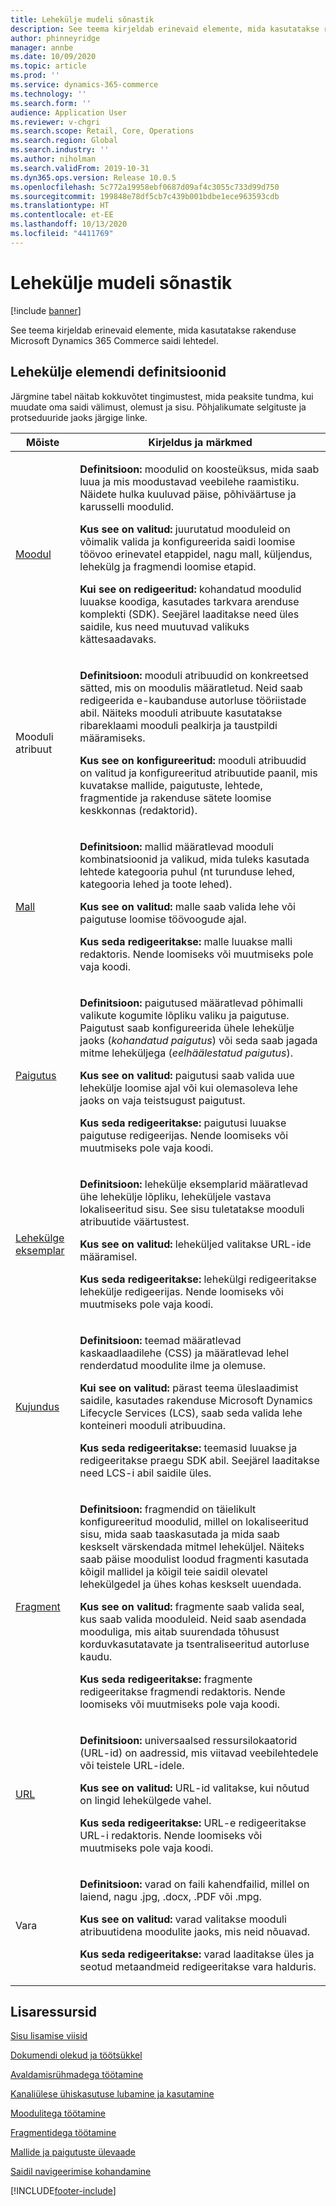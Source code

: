 ```yaml
---
title: Lehekülje mudeli sõnastik
description: See teema kirjeldab erinevaid elemente, mida kasutatakse rakenduse Microsoft Dynamics 365 Commerce saidi lehtedel.
author: phinneyridge
manager: annbe
ms.date: 10/09/2020
ms.topic: article
ms.prod: ''
ms.service: dynamics-365-commerce
ms.technology: ''
ms.search.form: ''
audience: Application User
ms.reviewer: v-chgri
ms.search.scope: Retail, Core, Operations
ms.search.region: Global
ms.search.industry: ''
ms.author: niholman
ms.search.validFrom: 2019-10-31
ms.dyn365.ops.version: Release 10.0.5
ms.openlocfilehash: 5c772a19958ebf0687d09af4c3055c733d99d750
ms.sourcegitcommit: 199848e78df5cb7c439b001bdbe1ece963593cdb
ms.translationtype: HT
ms.contentlocale: et-EE
ms.lasthandoff: 10/13/2020
ms.locfileid: "4411769"
---
```

# <a name="page-model-glossary"></a>Lehekülje mudeli sõnastik


[!include [banner](includes/banner.md)]

See teema kirjeldab erinevaid elemente, mida kasutatakse rakenduse Microsoft Dynamics 365 Commerce saidi lehtedel.

## <a name="page-element-definitions"></a>Lehekülje elemendi definitsioonid

Järgmine tabel näitab kokkuvõtet tingimustest, mida peaksite tundma, kui muudate oma saidi välimust, olemust ja sisu. Põhjalikumate selgituste ja protseduuride jaoks järgige linke.

| Mõiste | Kirjeldus ja märkmed |
|------|-----------------------|
| [Moodul](work-with-modules.md) | <p>**Definitsioon:** moodulid on koosteüksus, mida saab luua ja mis moodustavad veebilehe raamistiku. Näidete hulka kuuluvad päise, põhiväärtuse ja karusselli moodulid.</p><p>**Kus see on valitud:** juurutatud mooduleid on võimalik valida ja konfigureerida saidi loomise töövoo erinevatel etappidel, nagu mall, küljendus, lehekülg ja fragmendi loomise etapid.</p><p>**Kui see on redigeeritud:** kohandatud moodulid luuakse koodiga, kasutades tarkvara arenduse komplekti (SDK). Seejärel laaditakse need üles saidile, kus need muutuvad valikuks kättesaadavaks.</p> |
| Mooduli atribuut | <p>**Definitsioon:** mooduli atribuudid on konkreetsed sätted, mis on moodulis määratletud. Neid saab redigeerida e-kaubanduse autorluse tööriistade abil. Näiteks mooduli atribuute kasutatakse ribareklaami mooduli pealkirja ja taustpildi määramiseks.</p><p>**Kus see on konfigureeritud:** mooduli atribuudid on valitud ja konfigureeritud atribuutide paanil, mis kuvatakse mallide, paigutuste, lehtede, fragmentide ja rakenduse sätete loomise keskkonnas (redaktorid).</p> |
| [Mall](templates-layouts-overview.md) | <p>**Definitsioon:** mallid määratlevad mooduli kombinatsioonid ja valikud, mida tuleks kasutada lehtede kategooria puhul (nt turunduse lehed, kategooria lehed ja toote lehed).</p><p>**Kus see on valitud:** malle saab valida lehe või paigutuse loomise töövoogude ajal.</p><p>**Kus seda redigeeritakse:** malle luuakse malli redaktoris. Nende loomiseks või muutmiseks pole vaja koodi.</p> |
| [Paigutus](templates-layouts-overview.md) | <p>**Definitsioon:** paigutused määratlevad põhimalli valikute kogumite lõpliku valiku ja paigutuse. Paigutust saab konfigureerida ühele lehekülje jaoks (*kohandatud paigutus*) või seda saab jagada mitme leheküljega (*eelhäälestatud paigutus*).</p><p>**Kus see on valitud:** paigutusi saab valida uue lehekülje loomise ajal või kui olemasoleva lehe jaoks on vaja teistsugust paigutust.</p><p>**Kus seda redigeeritakse:** paigutusi luuakse paigutuse redigeerijas. Nende loomiseks või muutmiseks pole vaja koodi.</p> |
| [Lehekülge eksemplar](modify-existing-page.md) | <p>**Definitsioon:** lehekülje eksemplarid määratlevad ühe lehekülje lõpliku, leheküljele vastava lokaliseeritud sisu. See sisu tuletatakse mooduli atribuutide väärtustest.</p><p>**Kus see on valitud:** leheküljed valitakse URL-ide määramisel.</p><p>**Kus seda redigeeritakse:** lehekülgi redigeeritakse lehekülje redigeerijas. Nende loomiseks või muutmiseks pole vaja koodi.</p> |
| [Kujundus](select-site-theme.md) | <p>**Definitsioon:** teemad määratlevad kaskaadlaadilehe (CSS) ja määratlevad lehel renderdatud moodulite ilme ja olemuse.</p><p>**Kui see on valitud:** pärast teema üleslaadimist saidile, kasutades rakenduse Microsoft Dynamics Lifecycle Services (LCS), saab seda valida lehe konteineri mooduli atribuudina.</p><p>**Kus seda redigeeritakse:** teemasid luuakse ja redigeeritakse praegu SDK abil. Seejärel laaditakse need LCS-i abil saidile üles.</p> |
| [Fragment](work-with-fragments.md) | <p>**Definitsioon:** fragmendid on täielikult konfigureeritud moodulid, millel on lokaliseeritud sisu, mida saab taaskasutada ja mida saab keskselt värskendada mitmel leheküljel. Näiteks saab päise moodulist loodud fragmenti kasutada kõigil mallidel ja kõigil teie saidil olevatel lehekülgedel ja ühes kohas keskselt uuendada.</p><p>**Kus see on valitud:** fragmente saab valida seal, kus saab valida mooduleid. Neid saab asendada mooduliga, mis aitab suurendada tõhusust korduvkasutatavate ja tsentraliseeritud autorluse kaudu.</p><p>**Kus seda redigeeritakse:** fragmente redigeeritakse fragmendi redaktoris. Nende loomiseks või muutmiseks pole vaja koodi.</p> |
| [URL](create-page-URL.md) | <p>**Definitsioon:** universaalsed ressursilokaatorid (URL-id) on aadressid, mis viitavad veebilehtedele või teistele URL-idele.</p><p>**Kus see on valitud:** URL-id valitakse, kui nõutud on lingid lehekülgede vahel.</p><p>**Kus seda redigeeritakse:** URL-e redigeeritakse URL-i redaktoris. Nende loomiseks või muutmiseks pole vaja koodi.</p> |
| Vara | <p>**Definitsioon:** varad on faili kahendfailid, millel on laiend, nagu .jpg, .docx, .PDF või .mpg.</p><p>**Kus see on valitud:** varad valitakse mooduli atribuutidena moodulite jaoks, mis neid nõuavad.</p><p>**Kus seda redigeeritakse:** varad laaditakse üles ja seotud metaandmeid redigeeritakse vara halduris.</p> |

## <a name="additional-resources"></a>Lisaressursid

[Sisu lisamise viisid](add-manage-content.md)

[Dokumendi olekud ja töötsükkel](document-states-overview.md)

[Avaldamisrühmadega töötamine](publish-groups.md)

[Kanaliülese ühiskasutuse lubamine ja kasutamine](cross-channel-sharing.md)

[Moodulitega töötamine](work-with-modules.md)

[Fragmentidega töötamine](work-with-fragments.md)

[Mallide ja paigutuste ülevaade](templates-layouts-overview.md)

[Saidil navigeerimise kohandamine](customize-site-navigation.md)


[!INCLUDE[footer-include](../includes/footer-banner.md)]